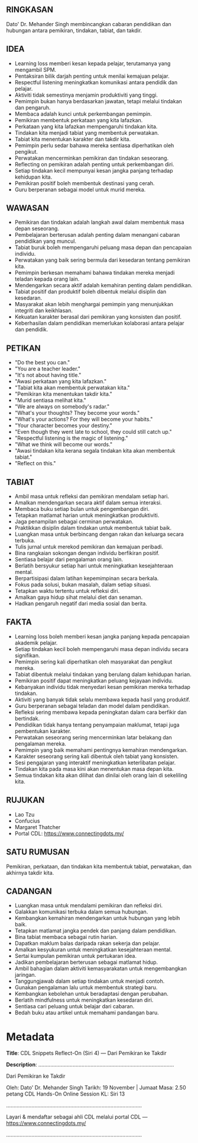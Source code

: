 ## RINGKASAN
Dato' Dr. Mehander Singh membincangkan cabaran pendidikan dan hubungan antara pemikiran, tindakan, tabiat, dan takdir.

## IDEA
- Learning loss memberi kesan kepada pelajar, terutamanya yang mengambil SPM.
- Pentaksiran bilik darjah penting untuk menilai kemajuan pelajar.
- Respectful listening meningkatkan komunikasi antara pendidik dan pelajar.
- Aktiviti tidak semestinya menjamin produktiviti yang tinggi.
- Pemimpin bukan hanya berdasarkan jawatan, tetapi melalui tindakan dan pengaruh.
- Membaca adalah kunci untuk perkembangan pemimpin.
- Pemikiran membentuk perkataan yang kita lafazkan.
- Perkataan yang kita lafazkan mempengaruhi tindakan kita.
- Tindakan kita menjadi tabiat yang membentuk perwatakan.
- Tabiat kita menentukan karakter dan takdir kita.
- Pemimpin perlu sedar bahawa mereka sentiasa diperhatikan oleh pengikut.
- Perwatakan mencerminkan pemikiran dan tindakan seseorang.
- Reflecting on pemikiran adalah penting untuk perkembangan diri.
- Setiap tindakan kecil mempunyai kesan jangka panjang terhadap kehidupan kita.
- Pemikiran positif boleh membentuk destinasi yang cerah.
- Guru berperanan sebagai model untuk murid mereka.

## WAWASAN
- Pemikiran dan tindakan adalah langkah awal dalam membentuk masa depan seseorang.
- Pembelajaran berterusan adalah penting dalam menangani cabaran pendidikan yang muncul.
- Tabiat buruk boleh mempengaruhi peluang masa depan dan pencapaian individu.
- Perwatakan yang baik sering bermula dari kesedaran tentang pemikiran kita.
- Pemimpin berkesan memahami bahawa tindakan mereka menjadi teladan kepada orang lain.
- Mendengarkan secara aktif adalah kemahiran penting dalam pendidikan.
- Tabiat positif dan produktif boleh dibentuk melalui disiplin dan kesedaran.
- Masyarakat akan lebih menghargai pemimpin yang menunjukkan integriti dan keikhlasan.
- Kekuatan karakter berasal dari pemikiran yang konsisten dan positif.
- Keberhasilan dalam pendidikan memerlukan kolaborasi antara pelajar dan pendidik.

## PETIKAN
- "Do the best you can."
- "You are a teacher leader."
- "It's not about having title."
- "Awasi perkataan yang kita lafazkan."
- "Tabiat kita akan membentuk perwatakan kita."
- "Pemikiran kita menentukan takdir kita."
- "Murid sentiasa melihat kita."
- "We are always on somebody's radar."
- "What's your thoughts? They become your words."
- "What's your actions? For they will become your habits."
- "Your character becomes your destiny."
- "Even though they went late to school, they could still catch up."
- "Respectful listening is the magic of listening."
- "What we think will become our words."
- "Awasi tindakan kita kerana segala tindakan kita akan membentuk tabiat."
- "Reflect on this."

## TABIAT
- Ambil masa untuk refleksi dan pemikiran mendalam setiap hari.
- Amalkan mendengarkan secara aktif dalam semua interaksi.
- Membaca buku setiap bulan untuk pengembangan diri.
- Tetapkan matlamat harian untuk meningkatkan produktiviti.
- Jaga penampilan sebagai cerminan perwatakan.
- Praktikkan disiplin dalam tindakan untuk membentuk tabiat baik.
- Luangkan masa untuk berbincang dengan rakan dan keluarga secara terbuka.
- Tulis jurnal untuk merekod pemikiran dan kemajuan peribadi.
- Bina rangkaian sokongan dengan individu berfikiran positif.
- Sentiasa belajar dari pengalaman orang lain.
- Berlatih bersyukur setiap hari untuk meningkatkan kesejahteraan mental.
- Berpartisipasi dalam latihan kepemimpinan secara berkala.
- Fokus pada solusi, bukan masalah, dalam setiap situasi.
- Tetapkan waktu tertentu untuk refleksi diri.
- Amalkan gaya hidup sihat melalui diet dan senaman.
- Hadkan pengaruh negatif dari media sosial dan berita.

## FAKTA
- Learning loss boleh memberi kesan jangka panjang kepada pencapaian akademik pelajar.
- Setiap tindakan kecil boleh mempengaruhi masa depan individu secara signifikan.
- Pemimpin sering kali diperhatikan oleh masyarakat dan pengikut mereka.
- Tabiat dibentuk melalui tindakan yang berulang dalam kehidupan harian.
- Pemikiran positif dapat meningkatkan peluang kejayaan individu.
- Kebanyakan individu tidak menyedari kesan pemikiran mereka terhadap tindakan.
- Aktiviti yang banyak tidak selalu membawa kepada hasil yang produktif.
- Guru berperanan sebagai teladan dan model dalam pendidikan.
- Refleksi sering membawa kepada peningkatan dalam cara berfikir dan bertindak.
- Pendidikan tidak hanya tentang penyampaian maklumat, tetapi juga pembentukan karakter.
- Perwatakan seseorang sering mencerminkan latar belakang dan pengalaman mereka.
- Pemimpin yang baik memahami pentingnya kemahiran mendengarkan.
- Karakter seseorang sering kali dibentuk oleh tabiat yang konsisten.
- Sesi pengajaran yang interaktif meningkatkan keterlibatan pelajar.
- Tindakan kita pada masa kini akan menentukan masa depan kita.
- Semua tindakan kita akan dilihat dan dinilai oleh orang lain di sekeliling kita.

## RUJUKAN
- Lao Tzu
- Confucius
- Margaret Thatcher
- Portal CDL: https://www.connectingdots.my/

## SATU RUMUSAN
Pemikiran, perkataan, dan tindakan kita membentuk tabiat, perwatakan, dan akhirnya takdir kita. 

## CADANGAN
- Luangkan masa untuk mendalami pemikiran dan refleksi diri.
- Galakkan komunikasi terbuka dalam semua hubungan.
- Kembangkan kemahiran mendengarkan untuk hubungan yang lebih baik.
- Tetapkan matlamat jangka pendek dan panjang dalam pendidikan.
- Bina tabiat membaca sebagai rutin harian. 
- Dapatkan maklum balas daripada rakan sekerja dan pelajar.
- Amalkan kesyukuran untuk meningkatkan kesejahteraan mental.
- Sertai kumpulan pemikiran untuk pertukaran idea.
- Jadikan pembelajaran berterusan sebagai matlamat hidup.
- Ambil bahagian dalam aktiviti kemasyarakatan untuk mengembangkan jaringan.
- Tanggungjawab dalam setiap tindakan untuk menjadi contoh.
- Gunakan pengalaman lalu untuk membentuk strategi baru.
- Kembangkan kebolehan untuk beradaptasi dengan perubahan.
- Berlatih mindfulness untuk meningkatkan kesedaran diri.
- Sentiasa cari peluang untuk belajar dari cabaran.
- Bedah buku atau artikel untuk memahami pandangan baru.

# Metadata
**Title**: CDL Snippets Reflect-On (Siri 4) — Dari Pemikiran ke Takdir

**Description**: ...........................................................................................

Dari Pemikiran ke Takdir

Oleh: Dato' Dr. Mehander Singh
Tarikh: 19 November   |   Jumaat
Masa: 2.50 petang
CDL Hands-On Online Session KL: Siri 13

...........................................................................................

Layari & mendaftar sebagai ahli CDL melalui portal CDL — https://www.connectingdots.my/

...........................................................................................